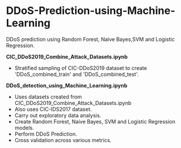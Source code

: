 # DDoS-Prediction-using-Machine-Learning
DDoS prediction using Random Forest, Naive Bayes,SVM and Logistic Regression.

**CIC_DDoS2019_Combine_Attack_Datasets.ipynb**
- Stratified sampling of CIC-DDoS2019 dataset to create 'DDoS_combined_train' and 'DDoS_combined_test'.

**DDoS_detection_using_Machine_Learning.ipynb**
- Uses datasets created from CIC_DDoS2019_Combine_Attack_Datasets.ipynb 
- Also uses CIC-IDS2017 dataset.
- Carry out exploratory data analysis.
- Create Random Forest, Naive Bayes, SVM and Logistic Regression models.
- Perform DDoS Prediction.
- Cross validation across various metrics.

